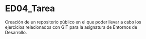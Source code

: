 # ED04_Tarea
Creación de un repositorio público en el que poder llevar a cabo los ejercicios relacionados con GIT para la asignatura de Entornos de Desarrollo.
